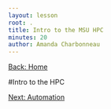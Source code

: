 ```yaml
---
layout: lesson
root: .
title: Intro to the MSU HPC
minutes: 20
author: Amanda Charbonneau
---
```


[Back: Home](https://acharbonneau.github.io/2016-09-28-MSU/)


#Intro to the HPC

[Next: Automation](https://acharbonneau.github.io/2016-09-28-MSU/03-intro-to-ecoli-evo-experient.html)
